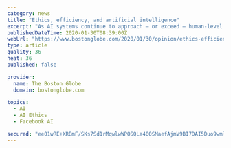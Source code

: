 ```yaml
---
category: news
title: "Ethics, efficiency, and artificial intelligence"
excerpt: "As AI systems continue to approach — or exceed — human-level performance in various ... But until we do, society needs to recognize and grapple with the ethics and trade-offs. Talal Rahwan is an associate professor at New York University Abu Dhabi. Jacob Crandall is an associate professor at Brigham Young University. Fatimah Ishowo-Oloko ..."
publishedDateTime: 2020-01-30T08:39:00Z
webUrl: "https://www.bostonglobe.com/2020/01/30/opinion/ethics-efficiency-artificial-intelligence/"
type: article
quality: 36
heat: 36
published: false

provider:
  name: The Boston Globe
  domain: bostonglobe.com

topics:
  - AI
  - AI Ethics
  - Facebook AI

secured: "ee01wRE+XRBmF/SKs7Sd1rMqwlwWPOSQLa400SMaefAjmV9BI7DAI5Duo9wmlQnZh7U/67L3ic9drsEApPTkmmZWrtjdtlV1ZsJlbkejMVnuCzzDb44CEydauu/QvMl7Yi8HsUDg77LhMOF9QfvgsaIRX5swVi95mQjjADvYdBT52/M/1ICbuZKx3CvzjY3fAimKLYZIgzdhEPz975lNS8P9Q998qG7BRWHNHJpy4TZ0ot1cu8nnNJJQrSB7mDmME6Vxyt5NHRmoGU0SWIR7Dvg2bYErjh5sO7fNWe9aMXTVukr4EYf7ZiI/MoeJaHkV;guDm7mkdTndEfgbnMSx1bA=="
---
```


